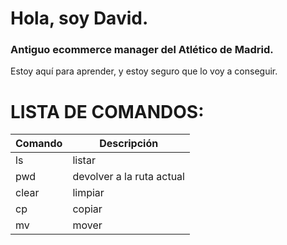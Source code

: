 # Hola, soy David.
### Antiguo ecommerce manager del Atlético de Madrid.  

 Estoy aquí para aprender, y estoy seguro que lo voy a conseguir.

# LISTA DE COMANDOS:
| Comando | Descripción                 |
|---------|-----------------------------|
 | ls     | listar                      |
 | pwd    | devolver a la ruta actual   |
 | clear  | limpiar                     |
 | cp     | copiar                      |
 | mv     | mover                       |

